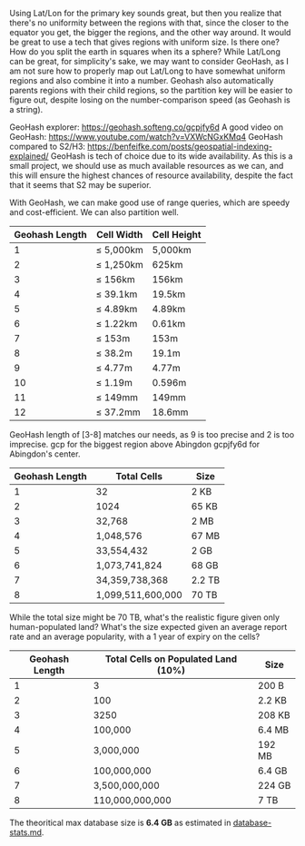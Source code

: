 Using Lat/Lon for the primary key sounds great, but then you realize that there's no uniformity between the regions with that, since the closer to the equator you get, the bigger the regions, and the other way around. It would be great to use a tech that gives regions with uniform size. Is there one? How do you split the earth in squares when its a sphere? While Lat/Long can be great, for simplicity's sake, we may want to consider GeoHash, as I am not sure how to properly map out Lat/Long to have somewhat uniform regions and also combine it into a number. Geohash also automatically parents regions with their child regions, so the partition key will be easier to figure out, despite losing on the number-comparison speed (as Geohash is a string).

GeoHash explorer: https://geohash.softeng.co/gcpjfy6d
A good video on GeoHash: https://www.youtube.com/watch?v=VXWcNGxKMq4
GeoHash compared to S2/H3: https://benfeifke.com/posts/geospatial-indexing-explained/
GeoHash is tech of choice due to its wide availability. As this is a small project, we should use as much available resources as we can, and this will ensure the highest chances of resource availability, despite the fact that it seems that S2 may be superior.

With GeoHash, we can make good use of range queries, which are speedy and cost-efficient. We can also partition well.

| Geohash Length | Cell Width | Cell Height |
| -------------- | ---------- | ----------- |
| 1              | ≤ 5,000km  | 5,000km     |
| 2              | ≤ 1,250km  | 625km       |
| 3              | ≤ 156km    | 156km       |
| 4              | ≤ 39.1km   | 19.5km      |
| 5              | ≤ 4.89km   | 4.89km      |
| 6              | ≤ 1.22km   | 0.61km      |
| 7              | ≤ 153m     | 153m        |
| 8              | ≤ 38.2m    | 19.1m       |
| 9              | ≤ 4.77m    | 4.77m       |
| 10             | ≤ 1.19m    | 0.596m      |
| 11             | ≤ 149mm    | 149mm       |
| 12             | ≤ 37.2mm   | 18.6mm      |

GeoHash length of [3-8] matches our needs, as 9 is too precise and 2 is too imprecise.
gcp for the biggest region above Abingdon
gcpjfy6d for Abingdon's center.

| Geohash Length | Total Cells       | Size   |
| -------------- | ----------------- | ------ |
| 1              | 32                | 2 KB   |
| 2              | 1024              | 65 KB  |
| 3              | 32,768            | 2 MB   |
| 4              | 1,048,576         | 67 MB  |
| 5              | 33,554,432        | 2 GB   |
| 6              | 1,073,741,824     | 68 GB  |
| 7              | 34,359,738,368    | 2.2 TB |
| 8              | 1,099,511,600,000 | 70 TB  |

While the total size might be 70 TB, what's the realistic figure given only human-populated land? 
What's the size expected given an average report rate and an average popularity, with a 1 year of expiry on the cells?

| Geohash Length | Total Cells on Populated Land (10%) | Size   |
| -------------- | ----------------------------------- | ------ |
| 1              | 3                                   | 200 B  |
| 2              | 100                                 | 2.2 KB |
| 3              | 3250                                | 208 KB |
| 4              | 100,000                             | 6.4 MB |
| 5              | 3,000,000                           | 192 MB |
| 6              | 100,000,000                         | 6.4 GB |
| 7              | 3,500,000,000                       | 224 GB |
| 8              | 110,000,000,000                     | 7 TB   |

The theoritical max database size is **6.4 GB** as estimated in [database-stats.md](database-stats.md).
